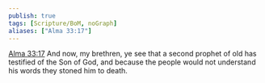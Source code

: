 ```yaml
---
publish: true
tags: [Scripture/BoM, noGraph]
aliases: ["Alma 33:17"]
---
```

[Alma 33:17](https://churchofjesuschrist.org/study/scriptures/bofm/alma/33?lang=eng&id=p17#p17) And now, my brethren, ye see that a second prophet of old has testified of the Son of God, and because the people would not understand his words they stoned him to death.
